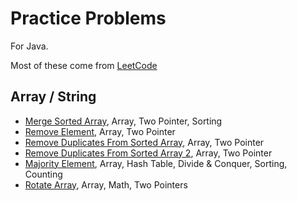 # Practice Problems
For Java. 

Most of these come from [LeetCode](https://leetcode.com/u/stefandecimelli/)

## Array / String

- [Merge Sorted Array](/mergesortarray), Array, Two Pointer, Sorting
- [Remove Element](/removeelement), Array, Two Pointer
- [Remove Duplicates From Sorted Array](/removeduplicatesfromsortedarray), Array, Two Pointer
- [Remove Duplicates From Sorted Array 2](/removeduplicatesfromsortedarray2), Array, Two Pointer
- [Majority Element](/majorityelement), Array, Hash Table, Divide & Conquer, Sorting, Counting
- [Rotate Array](/rotatearray), Array, Math, Two Pointers
